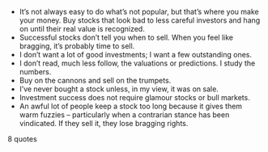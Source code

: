  - It’s not always easy to do what’s not popular, but that’s where you make your money. Buy stocks that look bad to less careful investors and hang on until their real value is recognized.
 - Successful stocks don’t tell you when to sell. When you feel like bragging, it’s probably time to sell.
 - I don’t want a lot of good investments; I want a few outstanding ones.
 - I don’t read, much less follow, the valuations or predictions. I study the numbers.
 - Buy on the cannons and sell on the trumpets.
 - I’ve never bought a stock unless, in my view, it was on sale.
 - Investment success does not require glamour stocks or bull markets.
 - An awful lot of people keep a stock too long because it gives them warm fuzzies – particularly when a contrarian stance has been vindicated. If they sell it, they lose bragging rights.

8 quotes